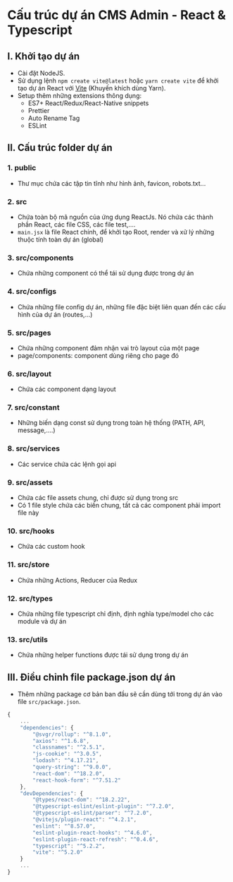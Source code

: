 # Cấu trúc dự án CMS Admin - React & Typescript

## I. Khởi tạo dự án

- Cài đặt NodeJS.
- Sử dụng lệnh `npm create vite@latest` hoặc `yarn create vite` để khởi tạo dự án React với [Vite](https://vitejs.dev/) (Khuyến khích dùng Yarn).
- Setup thêm những extensions thông dụng:
  - ES7+ React/Redux/React-Native snippets
  - Prettier
  - Auto Rename Tag
  - ESLint

## II. Cấu trúc folder dự án

### 1. public

- Thư mục chứa các tập tin tĩnh như hình ảnh, favicon, robots.txt...

### 2. src

- Chứa toàn bộ mã nguồn của ứng dụng ReactJs. Nó chứa các thành phần React, các file CSS, các file test,....
- `main.jsx` là file React chính, để khởi tạo Root, render và xử lý những thuộc tính toàn dự án (global)

### 3. src/components

- Chứa những component có thể tái sử dụng được trong dự án

### 4. src/configs

- Chứa những file config dự án, những file đặc biệt liên quan đến các
  cấu hình của dự án (routes,...)

### 5. src/pages

- Chứa những component đảm nhận vai trò layout của một page
- page/components: component dùng riêng cho page đó

### 6. src/layout

- Chứa các component dạng layout

### 7. src/constant

- Những biến dạng const sử dụng trong toàn hệ thống (PATH, API, message,....)

### 8. src/services

- Các service chứa các lệnh gọi api

### 9. src/assets

- Chứa các file assets chung, chỉ được sử dụng trong src
- Có 1 file style chứa các biến chung, tất cả các component phải import file này

### 10. src/hooks

- Chứa các custom hook

### 11. src/store

- Chứa những Actions, Reducer của Redux

### 12. src/types

- Chứa những file typescript chỉ định, định nghĩa type/model cho các module và dự án

### 13. src/utils

- Chứa những helper functions được tái sử dụng trong dự án

## III. Điều chỉnh file package.json dự án

- Thêm những package cơ bản ban đầu sẽ cần dùng tới trong dự án vào file `src/package.json`.

```jsx
{
    ...
    "dependencies": {
        "@svgr/rollup": "^8.1.0",
        "axios": "^1.6.8",
        "classnames": "^2.5.1",
        "js-cookie": "^3.0.5",
        "lodash": "^4.17.21",
        "query-string": "^9.0.0",
        "react-dom": "^18.2.0",
        "react-hook-form": "^7.51.2"
    },
    "devDependencies": {
        "@types/react-dom": "^18.2.22",
        "@typescript-eslint/eslint-plugin": "^7.2.0",
        "@typescript-eslint/parser": "^7.2.0",
        "@vitejs/plugin-react": "^4.2.1",
        "eslint": "^8.57.0",
        "eslint-plugin-react-hooks": "^4.6.0",
        "eslint-plugin-react-refresh": "^0.4.6",
        "typescript": "^5.2.2",
        "vite": "^5.2.0"
    }
    ...
}
```

<br />
<br />
